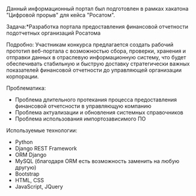 Данный информационный портал был подготовлен в рамках хакатона "Цифровой прорыв" для кейса "Росатом". 

Задача:*Разработка портала предоставления финансовой отчетности подотчетных организаций Росатома

Подробно: Участникам конкурса предлагается создать рабочий прототип веб-портала с возможностью сбора, проверки, хранения и отправки данных в отраслевую информационную систему, что будет обеспечивать стабильную и быструю доставку стратегически важных показателей финансовой отчетности до управляющей организации корпорации.

Проблематика:
* Проблема длительного протекания процесса предоставления финансовой отчетсности в управляющую компанию
* Проблема актуализации и обновления системных справочников
* Проблема использования импортозависимого ПО

Используемые технологии:
* Python
* Django REST Framework
* ORM Django
* MySQL (благодаря ORM есть возможность заменить на любую другую)
* Bootstrap
* HTML, CSS
* JavaScript, JQuery

